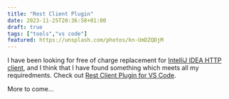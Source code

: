 ```yaml
---
title: "Rest Client Plugin"
date: 2023-11-25T20:36:58+01:00
draft: true
tags: ["tools","vs code"]
featured: https://unsplash.com/photos/kn-UmDZQDjM
---
```


I have been looking for free of charge replacement for [IntelliJ IDEA HTTP 
client][idea-http-client], and I think that I have found something which 
meets all my requiredments. Check out [Rest Client Plugin for VS Code][vs-rest-client].

More to come...

[idea-http-client]: https://www.jetbrains.com/help/idea/http-client-in-product-code-editor.html
[vs-rest-client]: https://marketplace.visualstudio.com/items?itemName=humao.rest-client